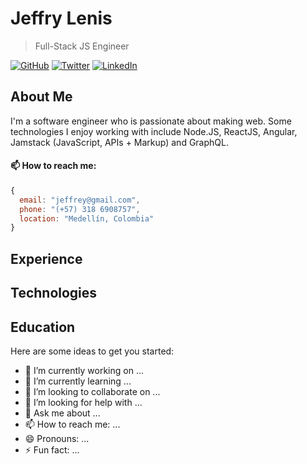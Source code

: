 # Jeffry Lenis 
> Full-Stack JS Engineer
<p>
	<a href="https://github.com/jeffrysteven"><img src="https://img.shields.io/github/followers/jeffrysteven.svg?label=GitHub&style=social" alt="GitHub"></a>
	<a href="https://twitter.com/jeffrysteven"><img src="https://img.shields.io/twitter/follow/jeffrysteven?label=Twitter&style=social" alt="Twitter"></a>
	<a href="https://www.linkedin.com/in/jeffrystevenl"><img src="https://img.shields.io/badge/LinkedIn--_.svg?style=social&logo=linkedin" alt="LinkedIn"></a>
</p>

## About Me

I'm a software engineer who is passionate about making web. Some technologies I enjoy working with include Node.JS, ReactJS, Angular, Jamstack (JavaScript, APIs + Markup) and GraphQL.

#### 📫 How to reach me: 
```javascript
{
  email: "jeffrey@gmail.com",
  phone: "(+57) 318 6908757",
  location: "Medellín, Colombia"
}
```

## Experience 

## Technologies

## Education

Here are some ideas to get you started:

- 🔭 I’m currently working on ...
- 🌱 I’m currently learning ...
- 👯 I’m looking to collaborate on ...
- 🤔 I’m looking for help with ...
- 💬 Ask me about ...
- 📫 How to reach me: ...
- 😄 Pronouns: ...
- ⚡ Fun fact: ...
